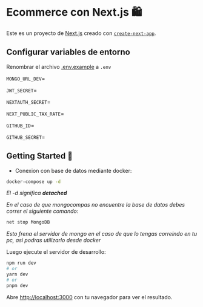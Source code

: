 # Ecommerce con Next.js 🛍️

Este es un proyecto de [Next.js](https://nextjs.org/) creado con [`create-next-app`](https://github.com/vercel/next.js/tree/canary/packages/create-next-app).

## Configurar variables de entorno

Renombrar el archivo [.env.example](.env.example) a `.env`

`MONGO_URL_DEV`=

`JWT_SECRET`=

`NEXTAUTH_SECRET`=

`NEXT_PUBLIC_TAX_RATE`=

`GITHUB_ID`=

`GITHUB_SECRET`=

## Getting Started 🏁

- Conexion con base de datos mediante docker:

```bash
docker-compose up -d
```

_El -d significa **detached**_

_En el caso de que mongocompas no encuentre la base de datos debes correr el siguiente comando:_

```bash
net stop MongoDB
```

_Esto frena el servidor de mongo en el caso de que lo tengas correindo en tu pc, asi podras utilizarlo desde docker_

Luego ejecute el servidor de desarrollo:

```bash
npm run dev
# or
yarn dev
# or
pnpm dev
```

Abre [http://localhost:3000](http://localhost:3000) con tu navegador para ver el resultado.
